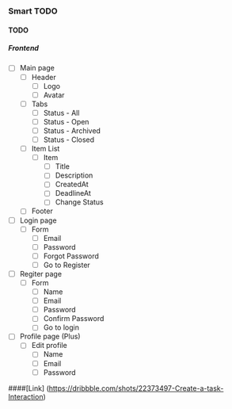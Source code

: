 ### Smart TODO

#### TODO

##### Frontend
- [ ] Main page
  - [ ] Header
    - [ ] Logo
    - [ ] Avatar
  - [ ] Tabs
    - [ ] Status - All
    - [ ] Status - Open
    - [ ] Status - Archived
    - [ ] Status - Closed
  - [ ] Item List
    - [ ] Item
      - [ ] Title
      - [ ] Description
      - [ ] CreatedAt
      - [ ] DeadlineAt
      - [ ] Change Status
  - [ ] Footer

- [ ] Login page
  - [ ] Form 
    - [ ] Email
    - [ ] Password
    - [ ] Forgot Password
    - [ ] Go to Register

- [ ] Regiter page
  - [ ] Form 
    - [ ] Name
    - [ ] Email
    - [ ] Password
    - [ ] Confirm Password
    - [ ] Go to login

- [ ] Profile page (Plus)
  - [ ] Edit profile 
    - [ ] Name
    - [ ] Email
    - [ ] Password

####[Link] (https://dribbble.com/shots/22373497-Create-a-task-Interaction)
